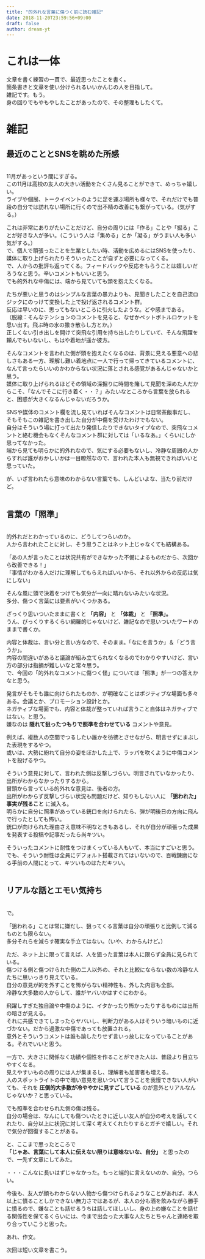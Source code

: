 ```yaml
---
title: "的外れな言葉に傷つく前に読む雑記"
date: 2018-11-20T23:59:56+09:00
draft: false
author: dream-yt
---
```


# これは一体
文章を書く練習の一貫で、最近思ったことを書く。</br>
箇条書きと文章を使い分けられるいいかんじの人を目指して。</br>
雑記です。もう。</br>
身の回りでもやもやしたことがあったので、その整理もしたくて。</br>

# 雑記
## 最近のこととSNSを眺めた所感
</br>
11月があっという間にすぎる。</br>
この11月は高校の友人の大きい活動をたくさん見ることができて、めっちゃ嬉しい。</br>
ライブや個展、トークイベントのように足を運ぶ場所も様々で、それだけでも普段の自分では訪れない場所に行くので出不精の改善にも繋がっている。（気がする。）</br>

これは非常にありがたいことだけど、自分の周りには「作る」ことや「掘る」ことが好きな人が多い。（こういう人は「集める」とか「凝る」がうまい人も多い気がする。）</br>
で、個人で頑張ったことを生業としたい時、活動を広めるにはSNSを使ったり、媒体に取り上げられたりそういったことが自ずと必要になってくる。</br>
で、人からの批評も返ってくる。フィードバックや反応をもらうことは嬉しいだろうなと思う。辛いコメントもいいと思う。</br>
でも的外れな中傷には、端から見ていても頭を抱えたくなる。</br>

たちが悪いと思うのはシンプルな言葉の暴力よりも、見聞きしたことを自己流ロジックにのっけて変換した上で投げ返されるコメント群。</br>
反応は早いのに、思ってもないところに引火したような。どや感まである。</br>
（脱線：そんなテンションのコメントを見ると、なぜかペットボトルロケットを思い出す。飛ぶ時の水の撒き散らし方とか。）</br>
正しくない引き出しを開けて突飛な引用を持ち出したりしていて、そんな飛躍を頼んでもいないし、もはや着地が遥か彼方。</br>

そんなコメントを言われた側が頭を抱えたくなるのは、背景に見える悪意への悲しさもある一方、理解し難い着地点に一人で行って帰ってきているコメントに、なんて言ったらいいのかわからない状況に落とされる感覚があるんじゃないかと思う。</br>
媒体に取り上げられるほどその領域の深掘りに時間を賭して見聞を深めた人だからこそ、「なんでそこに行き着く・・？」みたいなところから言葉を放られると、困惑が大きくなるんじゃないだろうか。</br>

SNSや媒体のコメント欄を流し見ていればそんなコメントは日常茶飯事だし、そもそもこの雑記を書き出した自分が中傷を受けたわけでもない。</br>
自分はそういう場に打って出たり発信したりできないタイプなので、突飛なコメントと絡む機会もなくそんなコメント群に対しては「いるなあ。」くらいにしか思ってなかった。</br>
端から見ても明らかに的外れなので、気にする必要もないし、冷静な周囲の人からすれば誰がおかしいかは一目瞭然なので、言われた本人も無視できればいいと思っていた。</br>

が、いざ言われたら意味のわからない言葉でも、しんどいよな、当たり前だけど。</br>
</br>

## 言葉の「照準」
</br>
的外れだとわかっているのに、どうしてつらいのか。</br>
人から言われたことに対し、そう思うことはネット上じゃなくても結構ある。</br>

「あの人が言ったことは状況共有ができなかった不備によるものだから、次回から改善できる！」</br>
「事情がわかる人だけに理解してもらえればいいから、それ以外からの反応は気にしない」</br>

そんな風に頭で決着をつけても気分が一向に晴れないみたいな状況。</br>
多分、傷つく言葉には要素がいくつかある。</br>

ざっくり思いついたままに書くと **「内容」** と **「体裁」** と **「照準」。**</br>
うん、びっくりするくらい網羅的じゃないけど、雑記なので思いついたワードのままで書くか。</br>

内容と体裁は、言い分と言い方なので、そのまま。「なにを言うか」＆「どう言うか」。</br>
内容の間違いがあると議論が組み立てられなくなるのでわかりやすいけど、言い方の部分は指摘が難しいなと常々思う。</br>
で、今回の「的外れなコメントに傷つく怪」については「照準」が一つの答えかなと思う。</br>

発言がそもそも誰に向けられたものか、が明確なことはポジティブな場面も多々ある。会議とか、プロモーション設計とか。</br>
ネガティブな場面でも、内容と体裁が整っていれば言うこと自体はネガティブではない。と思う。</br>
嫌なのは **隠れて狙ったつもりで照準を合わせている** コメントや意見。</br>

例えば、複数人の空間でつるしたい誰かを彷彿とさせながら、明言せずにまぶした表現をするやつ。</br>
或いは、大勢に紛れて自分の姿をぼかした上で、ラッパを吹くように中傷コメントを投げるやつ。</br>

そういう意見に対して、言われた側は反撃しづらい。明言されていなかったり、出所がわからなかったりするから。</br>
冒頭から言っている的外れな意見は、後者の方。</br>
出所がわからず反撃しづらい状況も問題だけど、知りもしない人に **「狙われた」事実が残ること** に滅入る。</br>
明らかに自分に照準があっている銃口を向けられたら、弾が明後日の方向に飛んで行ったとしても怖い。</br>
銃口が向けられた理由さえ意味不明なときもあるし、それが自分が頑張った成果を発表する投稿や記事だったら尚キツい。</br>

そういったコメントに耐性をつけまくっている人もいて、本当にすごいと思う。</br>
でも、そういう耐性は全員にデフォルト搭載されてはいないので、百戦錬磨になる手前の人間にとって、キツいものはただキツい。</br>
</br>

## リアルな話とエモい気持ち
</br>
で。</br>

「狙われる」ことは常に嫌だし、狙ってくる言葉は自分の頑張りと比例して減るものとも限らない。</br>
多分それらを減らす確実な手立てはない。（いや、わからんけど。）</br>

ただ、ネット上に限って言えば、人を狙った言葉は本人に限らず全員に見られている。</br>
傷つける側と傷つけられた側の二人以外の、それと比較にならない数の冷静な人たちに思いっきり見えている。</br>
自分の意見が的を外すことを怖がらない精神性も、外した内容も全部。</br>
冷静な大多数の人からして、誰がヤバいかはすぐにわかる。</br>

飛躍しすぎた独自論や中傷のように、イタかったり怖かったりするものには出所の暗さが見える。</br>
それに共感できてしまったらヤバいし、判断力がある人はそういう暗いものに近づかない。だから過激な中傷であっても放置される。</br>
意外とそういうコメントは誰も諭したりせず言いっ放しになっていることがある。それでいいと思う。</br>

一方で、大きさに関係なく功績や個性を作ることができた人は、普段より目立ちやすくなる。</br>
見えやすいものの周りには人が集まるし、理解者も加害者も増える。</br>
人のスポットライトの中で暗い意見を思いついて言うことを我慢できない人がいても、それを **圧倒的大多数が冷ややかに見すごしている** のが意外とリアルなんじゃないか？と思っている。</br>

でも照準を合わせられた側の傷は残る。</br>
自分の場合は、なんにしても傷ついたときに近しい友人が自分の考えを話してくれたり、自分以上に状況に対して深く考えてくれたりするとガチで嬉しい。それで気分が回復することがある。</br>

と、ここまで思ったところで</br>
**「じゃあ、言葉にして本人に伝えない限りは意味ないな、自分」** と思ったので、一先ず文章にしてみた。</br>

・・・こんなに長いはずじゃなかった。もっと端的に言えないのか、自分。つらい。</br>

今後も、友人が顔もわからない人物から傷つけられるようなことがあれば、本人以上に憤ることしかできない無力さではあるが、本人の分も酒を飲みながら勝手に憤るので、嫌なことも話せるうちは話してほしいし、身の上の嫌なことを話せる関係性を保てるくらいには、今まで出会った大事な人たちとちゃんと連絡を取り合っていこうと思った。</br>

あれ、作文。</br>

次回は短い文章を書こう。</br>
